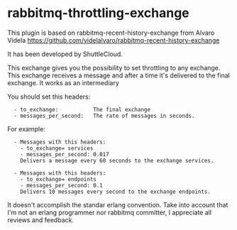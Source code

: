 rabbitmq-throttling-exchange
============================

This plugin is based on rabbitmq-recent-history-exchange from Alvaro Videla https://github.com/videlalvaro/rabbitmq-recent-history-exchange

 It has been developed by ShuttleCloud.
 
 This exchange gives you the possibility to set throttling to any 
 exchange. This exchange receives a message and after a time it's delivered
 to the final exchange. It works as an intermediary

 You should set this headers:
 
      - to_exchange:           The final exchange
      - messages_per_second:   The rate of messages in seconds.
 
  For example:
  
      - Messages with this headers:
        - to_exchange= services
        - messages_per_second: 0.017
        Delivers a message every 60 seconds to the exchange services.

      - Messages with this headers:
        - to_exchange= endpoints
        - messages_per_second: 0.1
        Delivers 10 messages every second to the exchange endpoints.



  It doesn't accomplish the standar erlang convention.
  Take into account that I'm not an erlang programmer nor rabbitmq committer, 
  I appreciate all reviews and feedback.
